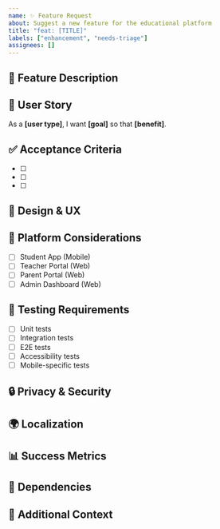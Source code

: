 ```yaml
---
name: ✨ Feature Request
about: Suggest a new feature for the educational platform
title: "feat: [TITLE]"
labels: ["enhancement", "needs-triage"]
assignees: []
---
```


## 🎯 Feature Description

<!-- Clear and concise description of the feature -->

## 👥 User Story

<!-- As a [type of user], I want [goal] so that [benefit] -->

As a **[user type]**, I want **[goal]** so that **[benefit]**.

## ✅ Acceptance Criteria

<!-- Specific, testable criteria that define when this feature is complete -->

- [ ] 
- [ ] 
- [ ] 

## 🎨 Design & UX

<!-- Include mockups, wireframes, or design specifications -->

## 📱 Platform Considerations

<!-- Which platforms should this feature support? -->

- [ ] Student App (Mobile)
- [ ] Teacher Portal (Web)
- [ ] Parent Portal (Web)
- [ ] Admin Dashboard (Web)

## 🧪 Testing Requirements

<!-- How should this feature be tested? -->

- [ ] Unit tests
- [ ] Integration tests
- [ ] E2E tests
- [ ] Accessibility tests
- [ ] Mobile-specific tests

## 🔒 Privacy & Security

<!-- Any privacy or security considerations -->

## 🌍 Localization

<!-- Does this feature need to support multiple languages? -->

## 📊 Success Metrics

<!-- How will we measure if this feature is successful? -->

## 🔗 Dependencies

<!-- List any dependencies or blockers -->

## 📝 Additional Context

<!-- Any other relevant information, screenshots, etc. -->